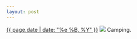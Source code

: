 ```yaml
---
layout: post
---
```


<p>
  <time><a href="/376">{{ page.date | date: "%e %B, %Y" }}</a></time>
  <a href="/376"><img src="{{ site.assets_url }}/376.jpg"/></a>
  <span>Camping.</span>
</p>
